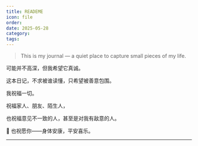 ```yaml
---
title: READEME
icon: file
order: 
date: 2025-05-28
category: 
tags:
---
```

> This is my journal — a quiet place to capture small pieces of my life.


可能并不高深，但我希望它真诚。

这本日记，不求被谁读懂，只希望被善意包围。

我祝福一切。

祝福家人、朋友、陌生人，

也祝福意见不一致的人，甚至是对我有敌意的人。

🌱 也祝愿你——身体安康，平安喜乐。

---